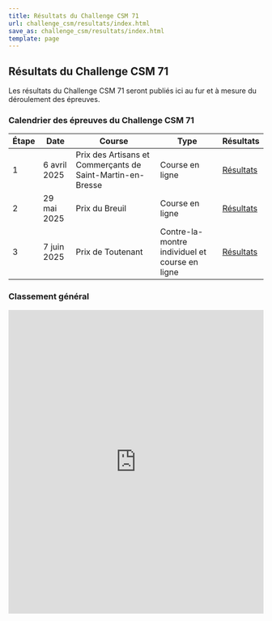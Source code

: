 ```yaml
---
title: Résultats du Challenge CSM 71
url: challenge_csm/resultats/index.html
save_as: challenge_csm/resultats/index.html
template: page
---
```


## <i class="fas fa-trophy"></i> Résultats du Challenge CSM 71

<div class="alert alert-info" role="alert">
  <i class="fas fa-info-circle me-2"></i> Les résultats du Challenge CSM 71 seront publiés ici au fur et à mesure du déroulement des épreuves.
</div>

### Calendrier des épreuves du Challenge CSM 71

<table class="table">
  <thead>
    <tr>
      <th>Étape</th>
      <th>Date</th>
      <th>Course</th>
      <th>Type</th>
      <th>Résultats</th>
    </tr>
  </thead>
  <tbody>
    <tr>
      <td>1</td>
      <td>6 avril 2025</td>
      <td>Prix des Artisans et Commerçants de Saint-Martin-en-Bresse</td>
      <td>Course en ligne</td>
      <td><a href="https://drive.google.com/file/d/1V8OYrxuXogiVi1m6_MbH6hClS12snUZu/view" class="btn btn-primary btn-sm" target="_blank">Résultats</a></td>
    </tr>
    <tr>
      <td>2</td>
      <td>29 mai 2025</td>
      <td>Prix du Breuil</td>
      <td>Course en ligne</td>
      <td><a href="https://drive.google.com/file/d/1YC-V83-qJEBEbxihXElxC91t5T0rqggw/view" class="btn btn-primary btn-sm" target="_blank">Résultats</a></td>
    </tr>
    <tr>
      <td>3</td>
      <td>7 juin 2025</td>
      <td>Prix de Toutenant</td>
      <td>Contre-la-montre individuel et course en ligne</td>
      <td><a href="https://drive.google.com/file/d/1x5cBS3iNPp6MUM7Y_QZtWv4wGhoLEYfm/view" class="btn btn-primary btn-sm" target="_blank">Résultats</a></td>
    </tr>
  </tbody>
</table>

### Classement général

<div class="embed-responsive embed-responsive-16by9 mb-4">
  <iframe class="embed-responsive-item" src="https://drive.google.com/file/d/1qWXvEY6IRbhefJMmDIvDnxuriDLGzkyt/preview" width="100%" height="600" frameborder="0" allowfullscreen></iframe>
</div>
